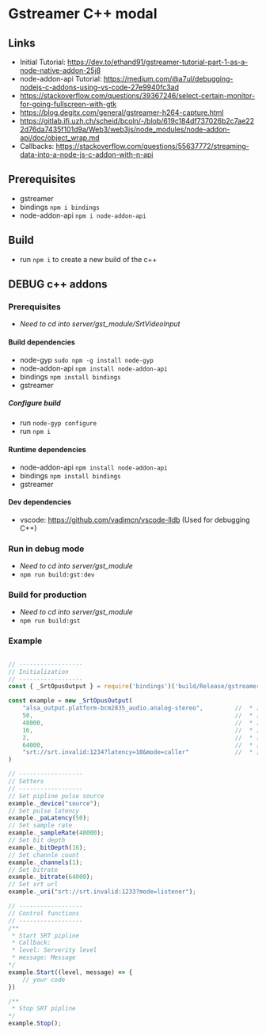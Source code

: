 # Gstreamer C++ modal 

## Links
* Initial Tutorial: https://dev.to/ethand91/gstreamer-tutorial-part-1-as-a-node-native-addon-25j8
* node-addon-api Tutorial: https://medium.com/@a7ul/debugging-nodejs-c-addons-using-vs-code-27e9940fc3ad
* https://stackoverflow.com/questions/39367246/select-certain-monitor-for-going-fullscreen-with-gtk
* https://blog.degitx.com/general/gstreamer-h264-capture.html
* https://gitlab.ifi.uzh.ch/scheid/bcoln/-/blob/619c184df737026b2c7ae222d76da7435f101d9a/Web3/web3js/node_modules/node-addon-api/doc/object_wrap.md
* Callbacks: https://stackoverflow.com/questions/55637772/streaming-data-into-a-node-js-c-addon-with-n-api

## Prerequisites 
* gstreamer
* bindings ```npm i bindings```
* node-addon-api ```npm i node-addon-api```

## Build 
* run ```npm i``` to create a new build of the c++ 

## DEBUG c++ addons 

### Prerequisites
* *Need to cd into server/gst_module/SrtVideoInput*
#### Build dependencies
* node-gyp ```sudo npm -g install node-gyp```
* node-addon-api ```npm install node-addon-api```
* bindings ```npm install bindings```
* gstreamer

##### Configure build
* run ```node-gyp configure```
* run ```npm i```

#### Runtime dependencies
* node-addon-api ```npm install node-addon-api```
* bindings ```npm install bindings```
* gstreamer 

#### Dev dependencies
* vscode: https://github.com/vadimcn/vscode-lldb (Used for debugging C++)

### Run in debug mode
* *Need to cd into server/gst_module*
* ```npm run build:gst:dev```

### Build for production
* *Need to cd into server/gst_module*
* ```npm run build:gst```

### Example
```js

// ------------------
// Initialization
// ------------------
const { _SrtOpusOutput } = require('bindings')('build/Release/gstreamer.node');

const example = new _SrtOpusOutput(
    "alsa_output.platform-bcm2835_audio.analog-stereo",         //  * [0] - _device - Pulse audio device - default: null
    50,                                                         //  * [1] - _paLatency - Palse audio latency (ms) - default: 50
    48000,                                                      //  * [2] - _sampleRate - Sample rate - default: 48000
    16,                                                         //  * [3] - _bitDepth - default: 16
    2,                                                          //  * [4] - _channels - Channel amount - default: 2
    64000,                                                      //  * [5] - _bitrate - stream bitrate - default: 64000
    "srt://srt.invalid:1234?latency=10&mode=caller"             //  * [6] - _uri - Srt url - default: null
)

// ------------------
// Setters
// ------------------
// Set pipline pulse source
example._device("source");
// Set pulse latency
example._paLatency(50);
// Set sample rate
example._sampleRate(48000);
// Set bit depth
example._bitDepth(16);
// Set channle count
example._channels(1);
// Set bitrate
example._bitrate(64000);
// Set srt url
example._uri("srt://srt.invalid:1233?mode=listener");

// ------------------
// Control functions
// ------------------
/**
 * Start SRT pipline
 * Callback: 
 * level: Serverity level
 * message: Message
*/
example.Start((level, message) => {
    // your code
})

/**
 * Stop SRT pipline
*/
example.Stop();
```
